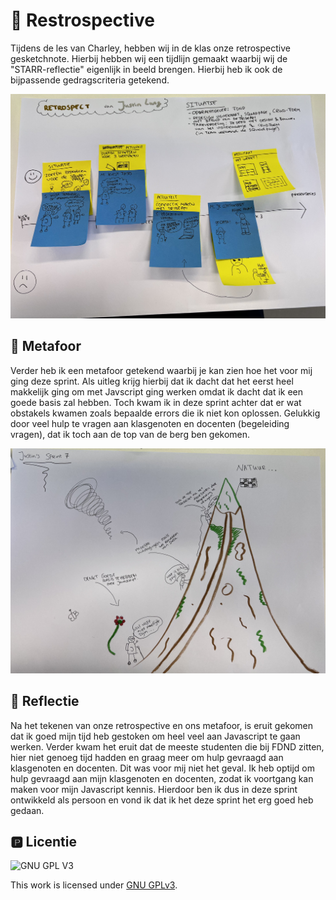 # 🎉 Restrospective

Tijdens de les van Charley, hebben wij in de klas onze retrospective gesketchnote. Hierbij hebben wij een tijdlijn gemaakt waarbij wij de "STARR-reflectie" eigenlijk in beeld brengen. Hierbij heb ik ook de bijpassende gedragscriteria getekend.

![Retrospect](https://github.com/JustinLung/connect-your-tribe-sketchnote-your-retrospect/blob/main/docs/retrospective.jpg?raw=true)

## 🥮 Metafoor

Verder heb ik een metafoor getekend waarbij je kan zien hoe het voor mij ging deze sprint. Als uitleg krijg hierbij dat ik dacht dat het eerst heel makkelijk ging om met Javscript ging werken omdat ik dacht dat ik een goede basis zal hebben. Toch kwam ik in deze sprint achter dat er wat obstakels kwamen zoals bepaalde errors die ik niet kon oplossen. Gelukkig door veel hulp te vragen aan klasgenoten en docenten (begeleiding vragen), dat ik toch aan de top van de berg ben gekomen.

![Metafoor](https://github.com/JustinLung/connect-your-tribe-sketchnote-your-retrospect/blob/main/docs/metafoor.jpg?raw=true)

## 🦺 Reflectie
Na het tekenen van onze retrospective en ons metafoor, is eruit gekomen dat ik goed mijn tijd heb gestoken om heel veel aan Javascript te gaan werken. Verder kwam het eruit dat de meeste studenten die bij FDND zitten, hier niet genoeg tijd hadden en graag meer om hulp gevraagd aan klasgenoten en docenten. Dit was voor mij niet het geval. Ik heb optijd om hulp gevraagd aan mijn klasgenoten en docenten, zodat ik voortgang kan maken voor mijn Javascript kennis. Hierdoor ben ik dus in deze sprint ontwikkeld als persoon en vond ik dat ik het deze sprint het erg goed heb gedaan.

## 🅿 Licentie

![GNU GPL V3](https://www.gnu.org/graphics/gplv3-127x51.png)

This work is licensed under [GNU GPLv3](./LICENSE).
